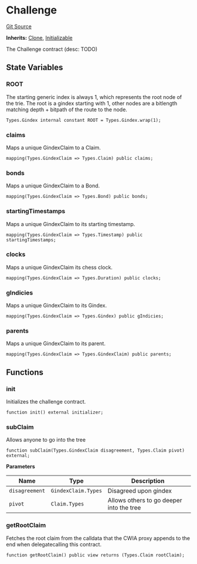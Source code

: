 # Challenge
[Git Source](https://github.com/ethereum-optimism/cannon-v2-contracts/blob/896a9e7a2e7769b1273deb0b0a9ed4c533f56f75/src/Challenge.sol)

**Inherits:**
[Clone](/src/util/Clone.sol/contract.Clone.md), [Initializable](/src/util/Initializable.sol/contract.Initializable.md)

The Challenge contract (desc: TODO)


## State Variables
### ROOT
The starting generic index is always 1, which represents the root node
of the trie. The root is a gindex starting with 1, other nodes are a bitlength
matching depth + bitpath of the route to the node.


```solidity
Types.Gindex internal constant ROOT = Types.Gindex.wrap(1);
```


### claims
Maps a unique GindexClaim to a Claim.


```solidity
mapping(Types.GindexClaim => Types.Claim) public claims;
```


### bonds
Maps a unique GindexClaim to a Bond.


```solidity
mapping(Types.GindexClaim => Types.Bond) public bonds;
```


### startingTimestamps
Maps a unique GindexClaim to its starting timestamp.


```solidity
mapping(Types.GindexClaim => Types.Timestamp) public startingTimestamps;
```


### clocks
Maps a unique GindexClaim its chess clock.


```solidity
mapping(Types.GindexClaim => Types.Duration) public clocks;
```


### gIndicies
Maps a unique GindexClaim to its Gindex.


```solidity
mapping(Types.GindexClaim => Types.Gindex) public gIndicies;
```


### parents
Maps a unique GindexClaim to its parent.


```solidity
mapping(Types.GindexClaim => Types.GindexClaim) public parents;
```


## Functions
### init

Initializes the challenge contract.


```solidity
function init() external initializer;
```

### subClaim

Allows anyone to go into the tree


```solidity
function subClaim(Types.GindexClaim disagreement, Types.Claim pivot) external;
```
**Parameters**

|Name|Type|Description|
|----|----|-----------|
|`disagreement`|`GindexClaim.Types`|Disagreed upon gindex|
|`pivot`|`Claim.Types`|Allows others to go deeper into the tree|


### getRootClaim

Fetches the root claim from the calldata that the CWIA proxy appends
to the end when delegatecalling this contract.


```solidity
function getRootClaim() public view returns (Types.Claim rootClaim);
```

